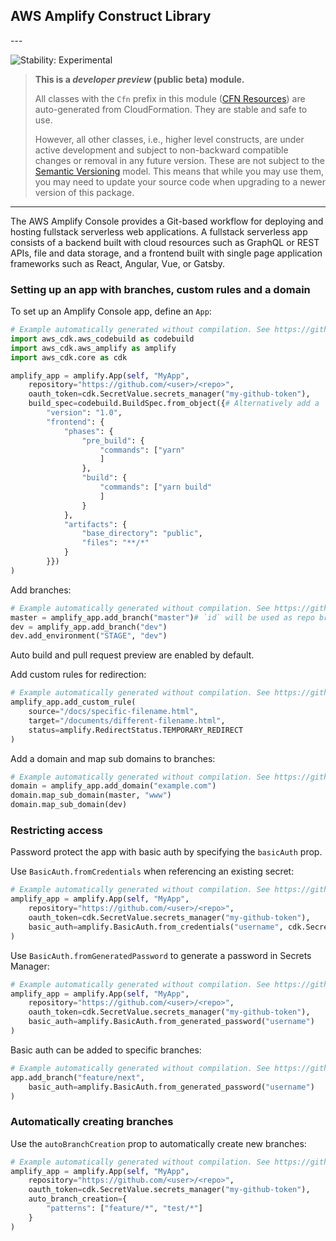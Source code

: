 ## AWS Amplify Construct Library

<!--BEGIN STABILITY BANNER-->---


![Stability: Experimental](https://img.shields.io/badge/stability-Experimental-important.svg?style=for-the-badge)

> **This is a *developer preview* (public beta) module.**
>
> All classes with the `Cfn` prefix in this module ([CFN Resources](https://docs.aws.amazon.com/cdk/latest/guide/constructs.html#constructs_lib))
> are auto-generated from CloudFormation. They are stable and safe to use.
>
> However, all other classes, i.e., higher level constructs, are under active development and subject to non-backward
> compatible changes or removal in any future version. These are not subject to the [Semantic Versioning](https://semver.org/) model.
> This means that while you may use them, you may need to update your source code when upgrading to a newer version of this package.

---
<!--END STABILITY BANNER-->

The AWS Amplify Console provides a Git-based workflow for deploying and hosting fullstack serverless web applications. A fullstack serverless app consists of a backend built with cloud resources such as GraphQL or REST APIs, file and data storage, and a frontend built with single page application frameworks such as React, Angular, Vue, or Gatsby.

### Setting up an app with branches, custom rules and a domain

To set up an Amplify Console app, define an `App`:

```python
# Example automatically generated without compilation. See https://github.com/aws/jsii/issues/826
import aws_cdk.aws_codebuild as codebuild
import aws_cdk.aws_amplify as amplify
import aws_cdk.core as cdk

amplify_app = amplify.App(self, "MyApp",
    repository="https://github.com/<user>/<repo>",
    oauth_token=cdk.SecretValue.secrets_manager("my-github-token"),
    build_spec=codebuild.BuildSpec.from_object({# Alternatively add a `amplify.yml` to the repo
        "version": "1.0",
        "frontend": {
            "phases": {
                "pre_build": {
                    "commands": ["yarn"
                    ]
                },
                "build": {
                    "commands": ["yarn build"
                    ]
                }
            },
            "artifacts": {
                "base_directory": "public",
                "files": "**/*"
            }
        }})
)
```

Add branches:

```python
# Example automatically generated without compilation. See https://github.com/aws/jsii/issues/826
master = amplify_app.add_branch("master")# `id` will be used as repo branch name
dev = amplify_app.add_branch("dev")
dev.add_environment("STAGE", "dev")
```

Auto build and pull request preview are enabled by default.

Add custom rules for redirection:

```python
# Example automatically generated without compilation. See https://github.com/aws/jsii/issues/826
amplify_app.add_custom_rule(
    source="/docs/specific-filename.html",
    target="/documents/different-filename.html",
    status=amplify.RedirectStatus.TEMPORARY_REDIRECT
)
```

Add a domain and map sub domains to branches:

```python
# Example automatically generated without compilation. See https://github.com/aws/jsii/issues/826
domain = amplify_app.add_domain("example.com")
domain.map_sub_domain(master, "www")
domain.map_sub_domain(dev)
```

### Restricting access

Password protect the app with basic auth by specifying the `basicAuth` prop.

Use `BasicAuth.fromCredentials` when referencing an existing secret:

```python
# Example automatically generated without compilation. See https://github.com/aws/jsii/issues/826
amplify_app = amplify.App(self, "MyApp",
    repository="https://github.com/<user>/<repo>",
    oauth_token=cdk.SecretValue.secrets_manager("my-github-token"),
    basic_auth=amplify.BasicAuth.from_credentials("username", cdk.SecretValue.secrets_manager("my-github-token"))
)
```

Use `BasicAuth.fromGeneratedPassword` to generate a password in Secrets Manager:

```python
# Example automatically generated without compilation. See https://github.com/aws/jsii/issues/826
amplify_app = amplify.App(self, "MyApp",
    repository="https://github.com/<user>/<repo>",
    oauth_token=cdk.SecretValue.secrets_manager("my-github-token"),
    basic_auth=amplify.BasicAuth.from_generated_password("username")
)
```

Basic auth can be added to specific branches:

```python
# Example automatically generated without compilation. See https://github.com/aws/jsii/issues/826
app.add_branch("feature/next",
    basic_auth=amplify.BasicAuth.from_generated_password("username")
)
```

### Automatically creating branches

Use the `autoBranchCreation` prop to automatically create new branches:

```python
# Example automatically generated without compilation. See https://github.com/aws/jsii/issues/826
amplify_app = amplify.App(self, "MyApp",
    repository="https://github.com/<user>/<repo>",
    oauth_token=cdk.SecretValue.secrets_manager("my-github-token"),
    auto_branch_creation={
        "patterns": ["feature/*", "test/*"]
    }
)
```
